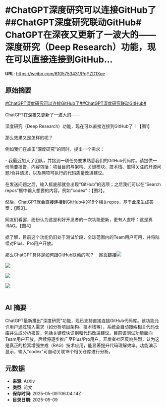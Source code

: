 # #ChatGPT深度研究可以连接GitHub了##ChatGPT深度研究联动GitHub# ChatGPT在深夜又更新了一波大的——深度研究（Deep Research）功能，现在可以直接连接到GitHub...

**URL**: https://weibo.com/6105753431/PqYZD1Xqe

## 原始摘要

<a href="https://m.weibo.cn/search?containerid=231522type%3D1%26t%3D10%26q%3D%23ChatGPT%E6%B7%B1%E5%BA%A6%E7%A0%94%E7%A9%B6%E5%8F%AF%E4%BB%A5%E8%BF%9E%E6%8E%A5GitHub%E4%BA%86%23&amp;extparam=%23ChatGPT%E6%B7%B1%E5%BA%A6%E7%A0%94%E7%A9%B6%E5%8F%AF%E4%BB%A5%E8%BF%9E%E6%8E%A5GitHub%E4%BA%86%23" data-hide=""><span class="surl-text">#ChatGPT深度研究可以连接GitHub了#</span></a><a href="https://m.weibo.cn/search?containerid=231522type%3D1%26t%3D10%26q%3D%23ChatGPT%E6%B7%B1%E5%BA%A6%E7%A0%94%E7%A9%B6%E8%81%94%E5%8A%A8GitHub%23&amp;extparam=%23ChatGPT%E6%B7%B1%E5%BA%A6%E7%A0%94%E7%A9%B6%E8%81%94%E5%8A%A8GitHub%23" data-hide=""><span class="surl-text">#ChatGPT深度研究联动GitHub#</span></a> <br><br>ChatGPT在深夜又更新了一波大的——<br><br>深度研究（Deep Research）功能，现在可以直接连接到GitHub了！【图1】<br><br>那么效果又是怎样的呢？<br><br>例如我们在点击“深度研究”的同时，提出一个需求：<br><br>- 我最近加入了团队，并接到一项任务要求熟悉我们的GitHub代码库。请提供一份简要报告，内容包括：项目目的与架构、关键模块、技术栈、值得关注的开源问题/合并请求，以及两项可执行的代码质量改进建议。<br><br>在发送问题之后，输入框底部就会出现“GitHub”的选项；之后我们可以在“Search repos”框中输入想要的内容，例如“codex”：【图2】。<br><br>然后，ChatGPT就会直接连接到GitHub中的18个相关repos，基于此来生成答案：【图3】。<br><br>网友们看罢，纷纷认为这是利好开发者的一次功能更新，更有人直呼：这是真·RAG。【图4】<br><br>据了解，目前这个功能仍旧处于测试阶段，全球范围内的Team用户可用，并将陆续对Plus、Pro用户开放。<br><br>那么ChatGPT具体是如何跟GitHub联动的呢？<a href="https://weibo.cn/sinaurl?u=https%3A%2F%2Fmp.weixin.qq.com%2Fs%2F5V4lbj25QuX3qmQHsN-a1Q" data-hide=""><span class="url-icon"><img style="width: 1rem;height: 1rem" src="https://h5.sinaimg.cn/upload/2015/09/25/3/timeline_card_small_web_default.png" referrerpolicy="no-referrer"></span><span class="surl-text">网页链接</span></a><img style="" src="https://tvax2.sinaimg.cn/large/006Fd7o3ly1i18xvicttlj30u00e2n64.jpg" referrerpolicy="no-referrer"><br><br><img style="" src="https://tvax3.sinaimg.cn/large/006Fd7o3ly1i18xvu2e8rg30q30eou0x.gif" referrerpolicy="no-referrer"><br><br><img style="" src="https://tvax3.sinaimg.cn/large/006Fd7o3ly1i18xw3j1l2g30q30eonpg.gif" referrerpolicy="no-referrer"><br><br><img style="" src="https://tvax2.sinaimg.cn/large/006Fd7o3ly1i18xwfapvnj30u00hhdk1.jpg" referrerpolicy="no-referrer"><br><br>

## AI 摘要

ChatGPT最新推出"深度研究"功能，现已支持直接连接GitHub代码库。该功能允许用户通过输入需求（如分析项目架构、技术栈等），系统会自动搜索相关代码仓库并生成分析报告，包括关键模块识别和代码改进建议。目前该测试功能面向Team用户开放，后续将逐步推广至Plus/Pro用户。开发者社区反响热烈，认为这是真正的检索增强生成（RAG）技术应用，能显著提升代码理解效率。功能演示显示，输入"codex"可自动关联18个相关仓库进行分析。

## 元数据

- **来源**: ArXiv
- **类型**: 论文
- **保存时间**: 2025-05-09T06:04:14Z
- **目录日期**: 2025-05-09
